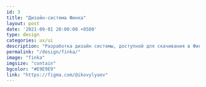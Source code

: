 ```yaml
---
id: 3
title: "Дизайн-система Финка"
layout: post
date: '2021-09-01 20:00:00 +0500'
type: design
categories: ux/ui
description: "Разработка дизайн системы, доступной для скачивания в Фигма Комьюнити (>1.2тыс скачиваний)."
permalink: "/design/finka/"
image: "finka"
imgsize: "contain"
bgcolor: "#E9E9E9"
link: "https://figma.com/@ikovylyaev"
---
```

